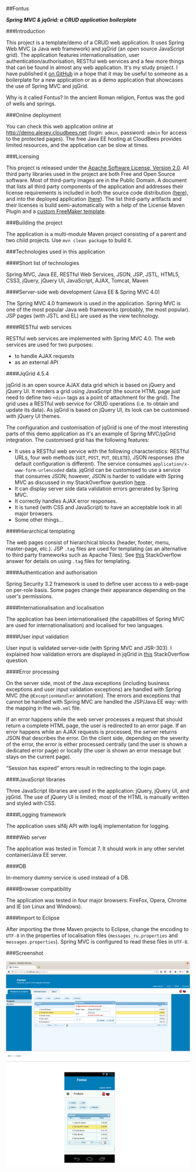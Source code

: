 ##Fontus

**_Spring MVC &amp; jqGrid: a CRUD application boilerplate_**

###Introduction

This project is a template/demo of a CRUD web application. It uses Spring Web MVC (a Java web framework) and jqGrid (an open source JavaScript grid). The application features internationalisation, user authentication/authorisation, RESTful web services and a few more things that can be found in almost any web application. It's my study project. I have published it [on GitHub](https://github.com/iexel/fontus) in a hope that it may be useful to someone as a boilerplate for a new application or as a demo application that showcases the use of Spring MVC and jqGrid.

Why is it called Fontus? In the ancient Roman religion, Fontus was the god of wells and springs.

###Online deployment

You can check this web application online at http://demo.alexey.cloudbees.net (login: `admin`, password: `admin` for access to the protected pages). The free Java EE hosting at CloudBees provides limited resources, and the application can be slow at times.

###Licensing

This project is released under the [Apache Software License, Version 2.0](https://github.com/iexel/fontus/blob/master/LICENSE). All third party libraries used in the project are both Free and Open Source software. Most of third-party images are in the Public Domain. A document that lists all third party components of the application and addresses their license requirements is included in both the source code distribution ([here](https://github.com/iexel/fontus/blob/master/third-party-licenses.md)), and into the deployed application ([here](http://demo.alexey.cloudbees.net/credit)). The list third-party artifacts and their licenses is build semi-automatically with a help of the License Maven Plugin and a [custom FreeMaker template](https://github.com/iexel/fontus/blob/master/license-maven-plugin-template.ftl).

###Building the project

The application is a multi-module Maven project consisting of a parent and two child projects. Use `mvn clean package` to build it.

###Technologies used in this application

####Short list of technologies

Spring MVC, Java EE, RESTful Web Services, JSON, JSP, JSTL, HTML5, CSS3, jQuery, jQuery UI, JavaScript, AJAX, Tomcat, Maven

####Server-side web development (Java EE & Spring MVC 4.0)

The Spring MVC 4.0 framework is used in the application. Spring MVC is one of the most popular Java web frameworks (probably, the most popular). JSP pages (with JSTL and EL) are used as the view technology.

####RESTful web services

RESTful web services are implemented with Spring MVC 4.0. The web services are used for two purposes:
- to handle AJAX requests
- as an external API

####JqGrid 4.5.4

jqGrid is an open source AJAX data grid which is based on jQuery and jQuery UI. It renders a grid using JavaScript (the source HTML page just need to define two `<div>` tags as a point of attachment for the grid). The grid uses a RESTful web service  for CRUD operations (i.e. to obtain and update its data). As jqGrid is based on jQuery UI, its look can be customised with jQuery UI themes.

The configuration and customisation of jqGrid is one of the most interesting parts of this demo application as it's an example of Spring MVC/jqGrid integration. The customised grid has the following features:
- It uses a RESTful web service with the following characteristics: RESTful URLs, four web methods (`GET`, `POST`, `PUT`, `DELETE`), JSON responses (the default configuration is different). The service consumes  `application/x-www-form-urlencoded` data. jqGrid can be customised to use a service that consumes JSON; however, JSON is harder to validate with Spring MVC as discussed in my StackOverflow question [here](http://stackoverflow.com/q/21793584/2842067).
- It can display server side data validation errors generated by Spring MVC.
- It correctly handles AJAX error responses.
- It is tuned (with CSS and JavaScript) to have an acceptable look in all major browsers.
- Some other things...

####Hierarchical templating

The web pages consist of hierarchical blocks (header, footer, menu, master-page, etc.). JSP `.tag` files are used for templating (as an alternative to third party frameworks such as Apache Tiles). See [this](http://stackoverflow.com/a/3257426/2842067) StackOverflow answer for details on using `.tag` files for templating.

####Authentication and authorisation

Spring Security 3.2 framework is used to define user access to a web-page on per-role basis. Some pages change their appearance depending on the user's permissions.

####Internationalisation and localisation

The application has been internationalised (the capabilities of Spring MVC are used for internationalisation) and localised for two languages.

####User input validation

User input is validated server-side (with Spring MVC and JSR-303). I explained how validation errors are displayed in jqGrid in [this](http://stackoverflow.com/q/21808706/2842067) StackOverflow question.

####Error processing

On the server side, most of the Java exceptions (including business exceptions and user input validation exceptions) are handled with Spring MVC (the `@ExceptionHandler` annotation). The errors and exceptions that cannot be handled with Spring MVC are handled the JSP/Java EE way: with the mapping in the `web.xml` file.

If an error happens while the web server processes a request that should return a complete HTML page, the user is redirected to an error page. If an error happens while an AJAX requests is processed, the server returns JSON that describes the error. On the client side, depending on the severity of the error, the error is either processed centrally (and the user is shown a dedicated error page) or locally (the user is shown an error message but stays on the current page).

“Session has expired” errors result in redirecting to the login page.

####JavaScript libraries

Three JavaScript libraries are used in the application: jQuery, jQuery UI, and jqGrid. The use of jQuery UI is limited; most of the HTML is manually written and styled with CSS.

####Logging framework

The application uses slf4j API with log4j implementation for logging.

####Web server

The application was tested in Tomcat 7. It should work in any other servlet container/Java EE server.

####DB

In-memory dummy service is used instead of a DB.

####Browser compatibility

The application was tested in four major browsers: FireFox, Opera, Chrome and IE (on Linux and Windows).

####Import to Eclipse

After importing the three Maven projects to Eclipse, change the encoding to `UTF-8` in the properties of localisation files (`messages_ru.properties` and `messages.properties`). Spring MVC is configured to read these files in `UTF-8`.

###Screenshot

![alt text](screenshot.png "Screenshot")
